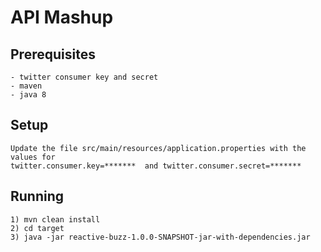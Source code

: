 # API Mashup
## Prerequisites
	- twitter​ ​consumer​ ​key​ ​and​ ​secret
	- maven
	- java 8

## Setup
	Update the file src/main/resources/application.properties with the values for
	twitter.consumer.key=*******  and twitter.consumer.secret=*******

##	Running
	1) mvn clean install
	2) cd target
	3) java -jar reactive-buzz-1.0.0-SNAPSHOT-jar-with-dependencies.jar
	